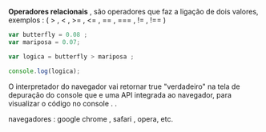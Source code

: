  

<p> <strong>Operadores relacionais</strong> , são operadores que faz a ligação de dois valores, exemplos : ( > , < , >= , <= , == , === , != , !== )  </p>

```javascript
var butterfly = 0.08 ;
var mariposa = 0.07;

var logica = butterfly > mariposa ;

console.log(logica);

``` 
<p> O interpretador do navegador vai retornar true "verdadeiro"  na tela de depuração do console que e uma API integrada ao navegador, para visualizar o código no console . .</p> 
<p>
navegadores :  google chrome , safari , opera, etc.</p>